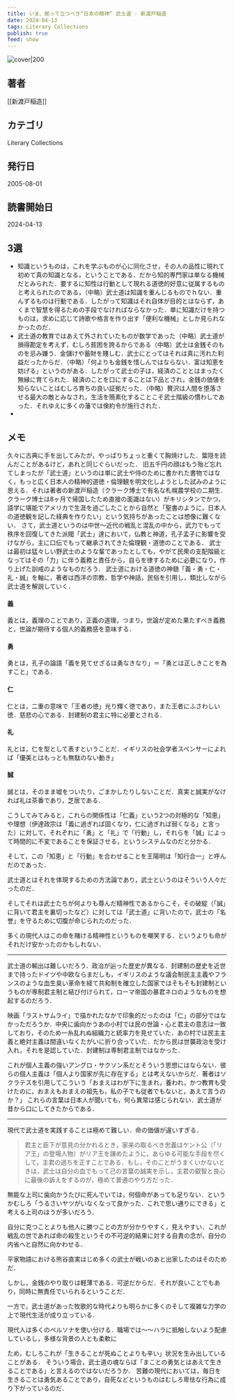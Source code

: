 ```yaml
---
title: いま、拠って立つべき“日本の精神” 武士道 - 新渡戸稲造
date: 2024-04-13
tags: Literary Collections
publish: true
feed: show
---
```

![cover|200](http://books.google.com/books/content?id=kNX6iUjd3EgC&printsec=frontcover&img=1&zoom=1&edge=curl&source=gbs_api)
## 著者
[[新渡戸稲造]]
## カテゴリ
Literary Collections
## 発行日
2005-08-01
## 読書開始日
2024-04-13

## 3選
 - 知識というものは，これを学ぶものが心に同化させ，その人の品性に現れて初めて真の知識となる，ということである．だから知的専門家は単なる機械だとみられた．要するに知性は行動として現れる道徳的好意に従属するものと考えられたのである，（中略）武士道は知識を重んじるものでｈない．重んずるものは行動である．したがって知識はそれ自体が目的とはならず，あくまで智慧を得るための手段でなければならなかった．単に知識だけを持つものは，求めに応じて詩歌や格言を作り出す「便利な機械」としか見られなかったのだ．
 - 武士道の教育ではあえて外されていたものが数学であった（中略）武士道が損得勘定を考えず，むしろ貧困を誇るからである（中略）武士は金銭そのものを忌み嫌う．金儲けや蓄財を賤しむ．武士にとってはそれは真に汚れた利益だったからだ．（中略）「何よりも金銭を惜しんではならない．富は知恵を妨げる」というのがある．したがって武士の子は，経済のこととはまったく無縁に育てられた．経済のことを口にすることは下品とされ，金銭の価値を知らないことはむしろ育ちの良い証拠だった．（中略）贅沢は人間を堕落させる最大の敵とみなされ，生活を簡素化することこそ武士階級の慣わしであった．それゆえに多くの藩では倹約令が施行された．
 - 


## メモ

久々に古典に手を出してみたが，やっぱりちょっと重くて胸焼けした．葉隠を読んだことがあるけど，あれと同じぐらいだった．
旧五千円の顔はもう殆ど忘れてしまったが「武士道」というのは単に武士や侍のために書かれた書物ではなく，もっと広く日本人の精神的道徳・倫理観を明文化しようとした試みのように思える．それは著者の新渡戸稲造（クラーク博士で有名な札幌農学校の二期生．クラーク博士は8ヶ月で帰国したため直接の面識はない）がキリシタンでかつ，語学に堪能でアメリカで生涯を過ごしたことから自然と「聖書のように，日本人の道徳観を記した経典を作りたい」という気持ちがあったことは想像に難くない．
さて，武士道というのは中世〜近代の戦乱と混乱の中から，武力でもって秩序を回復してきた派閥「武士」達において，仏教と神道，孔子孟子に影響を受けながら，主に口伝でもって継承されてきた倫理観・道徳のことである．
武士は最初は猛々しい野武士のような輩であったとしても，やがて民衆の支配階級となってはその「力」に伴う義務と責任から，自らを律するために必要になり，作り上げた訓戒のようなものだろう．
武士道における道徳の神髄「義・勇・仁・礼・誠」を軸に，著者は西洋の宗教，哲学や神話，民俗を引用し，類比しながら武士道を解説していく．
#### 義
義とは，義理のことであり，正義の道理，つまり，世論が定めた果たすべき義務と，世論が期待する個人的義務感を意味する．

#### 勇
勇とは，孔子の論語「義を見てせざるは勇なきなり」＝「勇とは正しきことを為すこと」である．

#### 仁
仁とは，二重の意味で「王者の徳」光り輝く徳であり，また王者にふさわしい徳．慈悲の心である．封建制の君主に特に必要とされる．

#### 礼
礼とは，仁を型として表すということだ．イギリスの社会学者スペンサーによれば「優美とはもっとも無駄のない動き」

#### 誠
誠とは，そのまま嘘をついたり，ごまかしたりしないことだ．真実と誠実がなければ礼は茶番であり，芝居である．

こうしてみてみると，これらの関係性は「仁義」という2つの対極的な「知恵」や理想（伊達政宗は「義に過ぎれば固くなり，仁に過ぎれば弱くなる」と言った）に対して，それぞれに「勇」と「礼」で「行動」し，それらを「誠」によって時間的に不変であることを保証させる，というシステムなのだと分かる．

そして，この「知恵」と「行動」を合わせることを王陽明は「知行合一」と呼んだのであった．

武士道とはそれを体現するための方法論であり，武士というのはそういう人々だったのだ．

そしてそれは武士たちが何よりも尊んだ精神性であるからこそ，その破綻（「誠」に背いて君主を裏切ったなど）に対しては「武士道」に背いたので，武士の「名誉」を守るために切腹が命じられたのだった．

多くの現代人はこの命を賭ける精神性というものを嘲笑する．というよりも命がそれだけ安かったのかもしれない．

---

武士道の輸出は難しいだろう．政治が辿った歴史が異なる．封建制の歴史を近世まで持ったドイツや中欧ならまだしも，イギリスのような議会制民主主義やフランスのような血生臭い革命を経て共和制を確立した国家ではそもそも封建制というものが専制君主制と結び付けられて，ローマ帝国の暴君ネロのようなものを想起するのだろう．

映画「ラストサムライ」で描かれたなかで印象的だったのは「仁」の部分ではなかっただろうか．中央に歯向かうあの小村では民の世論・心と君主の意志は一致しており，そのため一糸乱れぬ組織力と統率力を見せていた．あの村では民主主義と絶対主義は間違いなくたがいに折り合っていた．だから民は世襲政治を受け入れ，それを是認していた．封建制は専制君主制ではなかった．

これが個人主義の強いアングロ・サクソン系だとそういう思想にはならない．彼らの個人主義は「個人より国家が先に存在する」とは考えないからだ．著者はソクラテスを引用してこういう「おまえはわが下に生まれ，養われ，かつ教育も受けたのに，おまえもおまえの祖先も，私の子でも従者でもないと，あえて言うのか？」
これらの言葉は日本人が聞いても，何ら異常は感じられない．武士道が昔から口にしてきたからである．

---

現代で武士道を実践することは極めて難しい．命の価値が違いすぎる．

> 君主と臣下が意見の分かれるとき，家来の取るべき忠義はケント公（「リア王」の登場人物）がリア王を諌めたように，あらゆる可能な手段を尽くして，主君の過ちを正すことである．もし，そのことがうまくいかないときは，武士は自分の血でもって己の言葉の誠実を示し，主君の叡智と良心に最後の訴えをするのが，極めて普通のやり方だった．

無能な上司に歯向かうたびに死んでいては，何個命があっても足りない．というかむしろ「うるさいヤツがいなくなって良かった．これで思い通りにできる」と考える上司のほうが多いだろう．

自分に克つことよりも他人に勝つことの方が分かりやすく，見えやすい．これが戦乱の世であれば命の殺生というその不可逆的結果に対する自責の念が，自分の内省へと自然に向かわせる．

平家物語における熊谷直実はじめ多くの武士が戦いのあと出家したのはそのためだ．

しかし，金銭のやり取りは軽薄である．可逆だからだ．それが良いことでもあり，同時に無責任でいられるということだ．

一方で，武士道があった牧歌的な時代よりも明らかに多くのそして複雑な力学の上で現代生活が成り立っている．

現代人は多くのペルソナを使い分ける．職場では〜〜ハラに抵触しないよう配慮しているし，多様な背景の人とも柔軟に

ため，むしろこれが「生きることが死ぬことよりも辛い」状況を生み出していることがある．
そういう場合，武士道の魂ならば「まことの勇気とはあえて生きることである」と言えるのではないだろうか．
苦難の現代においては，毎日を生きることは勇気あることであり，自死などというものはむしろ卑怯な行為に成り下がっているのだ．



